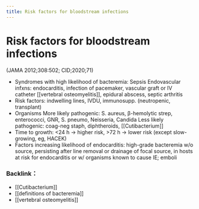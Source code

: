 ```yaml
---
title: Risk factors for bloodstream infections
---
```

# Risk factors for bloodstream infections

(JAMA 2012;308:502; CID;2020;71)
* Syndromes with high likelihood of bacteremia:
Sepsis
Endovascular infxns: endocarditis, infection of pacemaker, vascular graft or IV catheter
[[vertebral osteomyelitis]], epidural abscess, septic arthritis
* Risk factors: indwelling lines, IVDU, immunosupp. (neutropenic, transplant)
* Organisms
More likely pathogenic: S. aureus, β-hemolytic strep, enterococci, GNR, S. pneumo, Neisseria, Candida
Less likely pathogenic: coag-neg staph, diphtheroids, [[Cutibacterium]]
* Time to growth: <24 h → higher risk, >72 h → lower risk (except slow-growing, eg, HACEK)
* Factors increasing likelihood of endocarditis: high-grade bacteremia w/o source, persisting after line removal or drainage of focal source, in hosts at risk for endocarditis or w/ organisms known to cause IE; emboli

### Backlink：

- [[Cutibacterium]]
- [[definitions of bacteremia]]
- [[vertebral osteomyelitis]]
